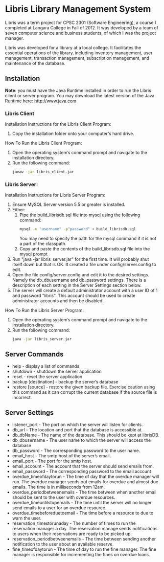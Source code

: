 # Libris Library Management System

Libris was a term project for CPSC 2301 (Software Engineering), a course I completed at Langara College in Fall of 2012. It was developed by a team of seven computer science and business students, of which I was the project manager.

Libris was developed for a library at a local college. It facilitates the essential operations of the library, including inventory management, user management, transaction management, subscription management, and maintenance of the database.


## Installation

**Note:** you must have the Java Runtime installed in order to run the Libris client or server program.  You may download the latest version of the Java Runtime here:
http://www.java.com


### Libris Client
Installation Instructions for the Libris Client Program:
1. Copy the installation folder onto your computer's hard drive.


How To Run the Libris Client Program:
1. Open the operating system’s command prompt and navigate to the installation directory.
2. Run the following command:
    ```bash
    javaw -jar libris_client.jar
    ```

### Libris Server:

Installation Instructions for Libris Server Program:
1. Ensure MySQL Server version 5.5 or greater is installed.
2. Either:
    1. Pipe the build_librisdb.sql file into mysql using the following command:
       ```bash
       mysql -u "username" -p"password" < build_librisdb.sql
       ```
        You may need to specify the path for the mysql command if it is not a part of the classpath.
    2. Copy and paste the contents of the build_librisdb.sql file into the mysql prompt
3. Run "java -jar libris_server.jar" for the first time. It will probably shut itself down but that is OK. It created a file under config/server.config to edit.
4. Open the file config/server.config and edit it to the desired settings. Namely the db_dbusername and db_password settings. There is a description of each setting in the Server Settings section below.
5. The server will create a default administrator account with a user ID of 1 and password "libris". This account should be used to create administrator accounts and then be disabled.

How To Run the Libris Server Program:
1. Open the operating system’s command prompt and navigate to the installation directory.
2. Run the following command:
    ```bash
    java -jar libris_server.jar
    ```


## Server Commands
* help - display a list of commands
* shutdown - shutdown the server application
* reset - reset the server application
* backup [destination] - backup the server’s database
* restore [source] - restore the given backup file. Exercise caution using this command as it can corrupt the current database if the source file is incorrect.


## Server Settings
* listener_port - The port on which the server will listen for clients.
* db_url - The location and port that the database is accessible at.
* db_dbName - The name of the database. This should be kept at  librisDB.
* db_dbusername - The user name to which the server will access the database
* db_password - The corresponding password to the user name.
* email_host - The smtp host.of the server’s email.
* email_port - The port for the smtp host.
* email_account - The account that the server should send emails from.
* email_password - The corresponding password to the email account
* overdue_timeofdaytorun - The time of day that the overdue manager will run. The overdue manager sends out emails for overdue and almost due emails. The time is in milliseconds from 12am.
* overdue_periodbetweenemails - The time between when another email should be sent to the user with overdue resources.
* overdue_timeuntilstopemails - The time until the server will no longer send emails to a user for an overdue resource.
* overdue_timebeforeduetoemail - The time before a resource to due to warn the user.
* reservation_timestorunaday - The number of times to run the reservation manager a day. The reservation manage sends notifications to users when their reservations are ready to be picked up.
* reservation_periodbetweenemails - The time between sending another notification to the user about an available reserve.
* fine_timeofdaytorun - The time of day to run the fine manager. The fine manager is responsible for incrementing the fines on overdue loans.